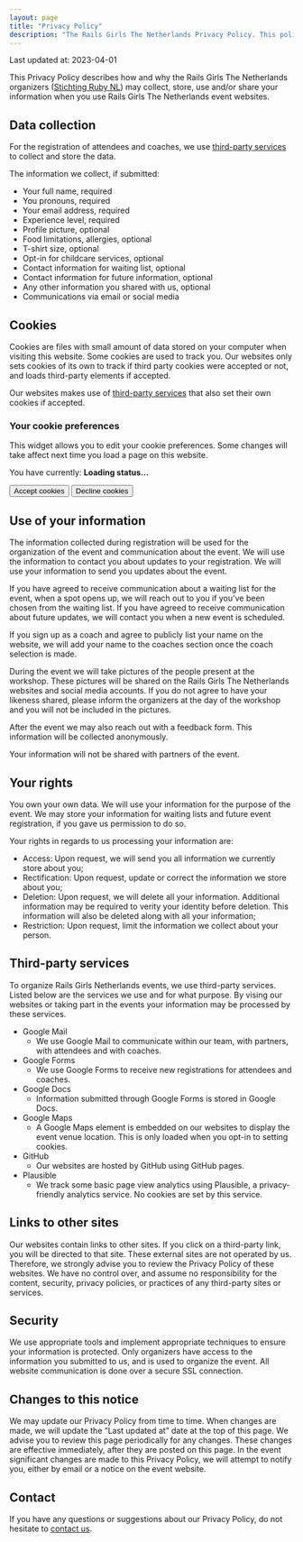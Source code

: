 ```yaml
---
layout: page
title: "Privacy Policy"
description: "The Rails Girls The Netherlands Privacy Policy. This policy applies to all Rails Girls The Netherlands websites."
---
```


Last updated at: 2023-04-01

This Privacy Policy describes how and why the Rails Girls The Netherlands organizers ([Stichting Ruby NL](https://rubynl.org)) may collect, store, use and/or share your information when you use Rails Girls The Netherlands event websites.

## Data collection

For the registration of attendees and coaches, we use [third-party services](#third-party-services) to collect and store the data.

The information we collect, if submitted:

- Your full name, required
- You pronouns, required
- Your email address, required
- Experience level, required
- Profile picture, optional
- Food limitations, allergies, optional
- T-shirt size, optional
- Opt-in for childcare services, optional
- Contact information for waiting list, optional
- Contact information for future information, optional
- Any other information you shared with us, optional
- Communications via email or social media

## Cookies

Cookies are files with small amount of data stored on your computer when visiting this website. Some cookies are used to track you. Our websites only sets cookies of its own to track if third party cookies were accepted or not, and loads third-party elements if accepted.

Our websites makes use of [third-party services](#third-party-services) that also set their own cookies if accepted.

<div class="choise-manager-embedded">
  <h3>Your cookie preferences</h3>
  <p>This widget allows you to edit your cookie preferences. Some changes will take affect next time you load a page on this website.</p>
  <p>You have currently: <strong class="js-choice-status">Loading status...</strong></p>
  <div class="button-group">
    <button class="button js-cookie-accept">Accept cookies</button>
    <button class="button button-secondary js-cookie-decline">Decline cookies</button>
  </div>
</div>

## Use of your information

The information collected during registration will be used for the organization of the event and communication about the event. We will use the information to contact you about updates to your registration. We will use your information to send you updates about the event.

If you have agreed to receive communication about a waiting list for the event, when a spot opens up, we will reach out to you if you've been chosen from the waiting list.
If you have agreed to receive communication about future updates, we will contact you when a new event is scheduled.

If you sign up as a coach and agree to publicly list your name on the website, we will add your name to the coaches section once the coach selection is made.

During the event we will take pictures of the people present at the workshop. These pictures will be shared on the Rails Girls The Netherlands websites and social media accounts. If you do not agree to have your likeness shared, please inform the organizers at the day of the workshop and you will not be included in the pictures.

After the event we may also reach out with a feedback form. This information will be collected anonymously.

Your information will not be shared with partners of the event.

## Your rights

You own your own data. We will use your information for the purpose of the event. We may store your information for waiting lists and future event registration, if you gave us permission to do so.

Your rights in regards to us processing your information are:

- Access: Upon request, we will send you all information we currently store about you;
- Rectification: Upon request, update or correct the information we store about you;
- Deletion: Upon request, we will delete all your information. Additional information may be required to verity your identity before deletion. This information will also be deleted along with all your information;
- Restriction: Upon request, limit the information we collect about your person.

## Third-party services

To organize Rails Girls Netherlands events, we use third-party services. Listed below are the services we use and for what purpose. By vising our websites or taking part in the events your information may be processed by these services.

- Google Mail
    - We use Google Mail to communicate within our team, with partners, with attendees and with coaches.
- Google Forms
    - We use Google Forms to receive new registrations for attendees and coaches.
- Google Docs
    - Information submitted through Google Forms is stored in Google Docs.
- Google Maps
    - A Google Maps element is embedded on our websites to display the event venue location. This is only loaded when you opt-in to setting cookies.
- GitHub
    - Our websites are hosted by GitHub using GitHub pages.
- Plausible
    - We track some basic page view analytics using Plausible, a privacy-friendly analytics service. No cookies are set by this service.

## Links to other sites

Our websites contain links to other sites. If you click on a third-party link, you will be directed to that site. These external sites are not operated by us. Therefore, we strongly advise you to review the Privacy Policy of these websites. We have no control over, and assume no responsibility for the content, security, privacy policies, or practices of any third-party sites or services.

## Security

We use appropriate tools and implement appropriate techniques to ensure your information is protected. Only organizers have access to the information you submitted to us, and is used to organize the event. All website communication is done over a secure SSL connection.

## Changes to this notice

We may update our Privacy Policy from time to time. When changes are made, we will update the “Last updated at” date at the top of this page. We advise you to review this page periodically for any changes. These changes are effective immediately, after they are posted on this page. In the event significant changes are made to this Privacy Policy, we will attempt to notify you, either by email or a notice on the event website.

## Contact

If you have any questions or suggestions about our Privacy Policy, do not hesitate to [contact us](mailto:contact@railsgirls.nl).
